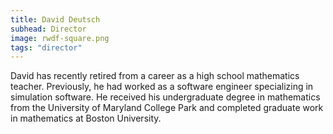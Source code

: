 ```yaml
---
title: David Deutsch
subhead: Director
image: rwdf-square.png
tags: "director"
---
```


David has recently retired from a career as a high school mathematics teacher. Previously, he had worked as a software engineer specializing in simulation software.  He received his undergraduate degree in mathematics from the University of Maryland College Park and completed graduate work in mathematics at Boston University.


